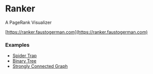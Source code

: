 # Ranker
A PageRank Visualizer

[https://ranker.faustogerman.com](https://ranker.faustogerman.com)

### Examples
- [Spider Trap](https://ranker.faustogerman.com/?graph=A:A,B,C,D,F,H;M:A,C,K,D;P:O,A,B,R;E:H;H:E,G;G:H;B:F)
- [Binary Tree](hhttps://ranker.faustogerman.com/?graph=A:B,C;B:D,E;C:F,G;D:H,I;E:J,K;F:L,M;G:N,O)
- [Strongly Connected Graph](hhttps://ranker.faustogerman.com/?graph=A:B;B:C,A;C:B)
